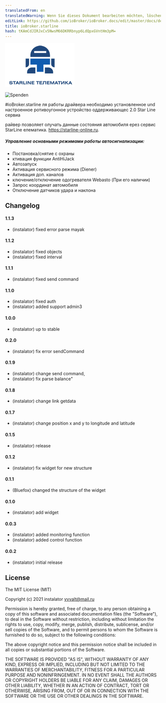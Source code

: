 ```yaml
---
translatedFrom: en
translatedWarning: Wenn Sie dieses Dokument bearbeiten möchten, löschen Sie bitte das Feld "translationsFrom". Andernfalls wird dieses Dokument automatisch erneut übersetzt
editLink: https://github.com/ioBroker/ioBroker.docs/edit/master/docs/de/adapterref/iobroker.starline/README.md
title: ioBroker.starline
hash: tKAmCdJIRJxCv5NwsM66DKRRbnyp6LdQpxGVntHm3pM=
---
```

![Logo](../../../en/adapterref/iobroker.starline/admin/starline_git.jpg)

![Spenden](https://img.shields.io/badge/Donate-PayPal-green.svg)

#ioBroker.starline
ля работы драйвера необходимо установленное und настроенное ротивоугонное устройство оддерживающес 2.0 Star Line сервиа

райвер позволяет олучать данные состояния автомобиля ерез сервис StarLine елематика. https://starline-online.ru.

##### Управление основными режимами работы автосигнализации:
  - Постановка/снятие с охраны
  - ктивация функции AntiHiJack
  - Автозапуск
  - Активация сервисного режима (Diener)
  - Активация доп. каналов
  - ключение/отключение одогревателя Webasto (При его наличии)
  - Запрос координат автомобиля
  - Отключение датчиков удара и наклона

## Changelog

#### 1.1.3
* (instalator) fixed error parse mayak

#### 1.1.2
* (instalator) fixed objects
* (instalator) fixed interval

#### 1.1.1
* (instalator) fixed send command

#### 1.1.0
* (instalator) fixed auth
* (instalator) added support admin3

#### 1.0.0
* (instalator) up to stable

#### 0.2.0
* (instalator) fix error sendCommand

#### 0.1.9
* (instalator) change send command, 
* (instalator) fix parse balance"

#### 0.1.8
* (instalator) change link getdata

#### 0.1.7
* (instalator) change position x and y to longitude and latitude

#### 0.1.5
* (instalator) release

#### 0.1.2
* (instalator) fix widget for new structure

#### 0.1.1
* (Bluefox) changed the structure of the widget

#### 0.1.0
* (instalator) add widget

#### 0.0.3
* (instalator) added monitoring function
* (instalator) added control function

#### 0.0.2
* (instalator) initial release

## License
The MIT License (MIT)

Copyright (c) 2021 instalator <vvvalt@mail.ru>

Permission is hereby granted, free of charge, to any person obtaining a copy
of this software and associated documentation files (the "Software"), to deal
in the Software without restriction, including without limitation the rights
to use, copy, modify, merge, publish, distribute, sublicense, and/or sell
copies of the Software, and to permit persons to whom the Software is
furnished to do so, subject to the following conditions:

The above copyright notice and this permission notice shall be included in all
copies or substantial portions of the Software.

THE SOFTWARE IS PROVIDED "AS IS", WITHOUT WARRANTY OF ANY KIND, EXPRESS OR
IMPLIED, INCLUDING BUT NOT LIMITED TO THE WARRANTIES OF MERCHANTABILITY,
FITNESS FOR A PARTICULAR PURPOSE AND NONINFRINGEMENT. IN NO EVENT SHALL THE
AUTHORS OR COPYRIGHT HOLDERS BE LIABLE FOR ANY CLAIM, DAMAGES OR OTHER
LIABILITY, WHETHER IN AN ACTION OF CONTRACT, TORT OR OTHERWISE, ARISING FROM,
OUT OF OR IN CONNECTION WITH THE SOFTWARE OR THE USE OR OTHER DEALINGS IN THE
SOFTWARE.